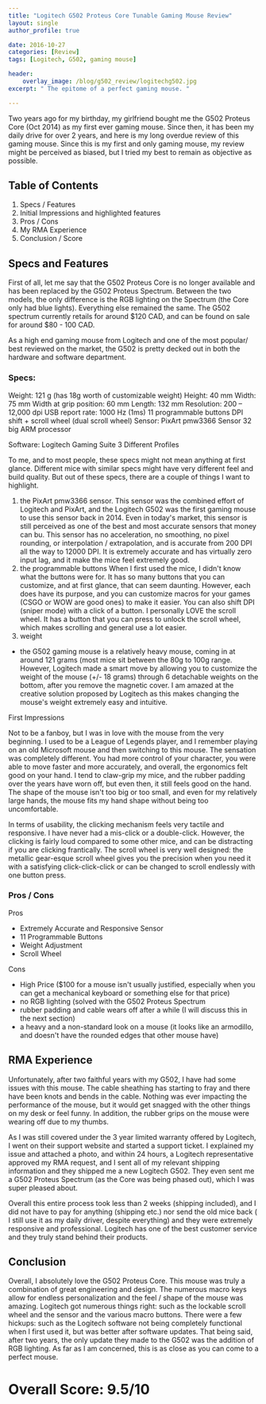 ```yaml
---
title: "Logitech G502 Proteus Core Tunable Gaming Mouse Review"
layout: single
author_profile: true

date: 2016-10-27
categories: [Review]
tags: [Logitech, G502, gaming mouse]

header:
    overlay_image: /blog/g502_review/logitechg502.jpg
excerpt: " The epitome of a perfect gaming mouse. " 

---
```


Two years ago for my birthday, my girlfriend bought me the G502 Proteus Core (Oct 2014) as my first ever gaming mouse. Since then, it has been my daily drive for over 2 years, and here is my long overdue review of this gaming mouse. Since this is my first and only gaming mouse, my review might be perceived as biased, but I tried my best to remain as objective as possible. 

## Table of Contents 
1. Specs / Features 
2. Initial Impressions and highlighted features
4. Pros / Cons 
5. My RMA Experience 
6. Conclusion / Score 

## Specs and Features 
First of all, let me say that the G502 Proteus Core is no longer available and has been replaced by the G502 Proteus Spectrum. Between the two models, the only difference is the RGB lighting on the Spectrum (the Core only had blue lights). Everything else remained the same. The G502 spectrum currently retails for around $120 CAD, and can be found on sale for around $80 - 100 CAD. 

As a high end gaming mouse from Logitech and one of the most popular/ best reviewed on the market, the G502 is pretty decked out in both the hardware and software department. 

### Specs: 
Weight: 121 g (has 18g worth of customizable weight) 
Height: 40 mm
Width: 75 mm
Width at grip position: 60 mm
Length: 132 mm
Resolution: 200 – 12,000 dpi
USB report rate: 1000 Hz (1ms)
11 programmable buttons 
DPI shift + scroll wheel (dual scroll wheel)
Sensor: PixArt pmw3366 Sensor 
32 big ARM processor 

Software: 
Logitech Gaming Suite 
3 Different Profiles 

To me, and to most people, these specs might not mean anything at first glance. Different mice with similar specs might have very different feel and build quality. But out of these specs, there are a couple of things I want to highlight. 
1. the PixArt pmw3366 sensor. This sensor was the combined effort of Logitech and PixArt, and the Logitech G502 was the first gaming mouse to use this sensor back in 2014. Even in today's market, this sensor is still perceived as one of the best and most accurate sensors that money can bu. This sensor has no acceleration, no smoothing, no pixel rounding, or interpolation / extrapolation, and is accurate from 200 DPI all the way to 12000 DPI. It is extremely accurate and has virtually zero input lag, and it make the mice feel extremely good. 
2. the programmable buttons
When I first used the mice, I didn't know what the buttons were for. It has so many buttons that you can customize, and at first glance, that can seem daunting. However, each does have its purpose, and you can customize macros for your games (CSGO or WOW are good ones) to make it easier. You can also shift DPI (sniper mode) with a click of a button. I personally LOVE the scroll wheel. It has a button that you can press to unlock the scroll wheel, which makes scrolling and general use a lot easier. 
3. weight
- the G502 gaming mouse is a relatively heavy mouse, coming in at around 121 grams (most mice sit between the 80g to 100g range. However, Logitech made a smart move by allowing you to customize the weight of the mouse (+/- 18 grams) through 6 detachable weights on the bottom, after you remove the magnetic cover. I am amazed at the creative solution proposed by Logitech as this makes changing the mouse's weight extremely easy and intuitive. 

First Impressions 

Not to be a fanboy, but I was in love with the mouse from the very beginning. I used to be a League of Legends player, and I remember playing on an old Microsoft mouse and then switching to this mouse. The sensation was completely different. You had more control of your character, you were able to move faster and more accurately, and overall, the ergonomics felt good on your hand. I tend to claw-grip my mice, and the rubber padding over the years have worn off, but even then, it still feels good on the hand. The shape of the mouse isn't too big or too small, and even for my relatively large hands, the mouse fits my hand shape without being too uncomfortable. 

In terms of usability, the clicking mechanism feels very tactile and responsive. I have never had a mis-click or a double-click. However, the clicking is fairly loud compared to some other mice, and can be distracting if you are clicking frantically. 
The scroll wheel is very well designed: the metallic gear-esque scroll wheel gives you the precision when you need it with a satisfying click-click-click or can be changed to scroll endlessly with one button press. 

### Pros / Cons 
Pros 
- Extremely Accurate and Responsive Sensor 
- 11 Programmable Buttons 
- Weight Adjustment 
- Scroll Wheel 

Cons
- High Price ($100 for a mouse isn't usually justified, especially when you can get a mechanical keyboard or something else for that price) 
- no RGB lighting (solved with the G502 Proteus Spectrum 
- rubber padding and cable wears off after a while (I will discuss this in the next section) 
- a heavy and a non-standard look on a mouse (it looks like an armodillo, and doesn't have the rounded edges that other mouse have) 

## RMA Experience 

Unfortunately, after two faithful years with my G502, I have had some issues with this mouse. The cable sheathing has starting to fray and there have been knots and bends in the cable. Nothing was ever impacting the performance of the mouse, but it would get snagged with the other things on my desk or feel funny. In addition, the rubber grips on the mouse were wearing off due to my thumbs. 

As I was still covered under the 3 year limited warranty offered by Logitech, I went on their support website and started a support ticket. I explained my issue and attached a photo, and within 24 hours, a Logitech representative approved my RMA request, and I sent all of my relevant shipping information and they shipped me a new Logitech G502. They even sent me a G502 Proteus Spectrum (as the Core was being phased out), which I was super pleased about. 

Overall this entire process took less than 2 weeks (shipping included), and I did not have to pay for anything (shipping etc.) nor send the old mice back ( I still use it as my daily driver, despite everything) and they were extremely responsive and professional. Logitech has one of the best customer service and they truly stand behind their products. 

## Conclusion 

Overall, I absolutely love the G502 Proteus Core. This mouse was truly a combination of great engineering and design. The numerous macro keys allow for endless personalization and the feel / shape of the mouse was amazing. Logitech got numerous things right: such as the lockable scroll wheel and the sensor and the various macro buttons. There were a few hickups: such as the Logitech software not being completely functional when I first used it, but was better after software updates. That being said, after two years, the only update they made to the G502 was the addition of RGB lighting. As far as I am concerned, this is as close as you can come to a perfect mouse. 

# Overall Score: 9.5/10 
